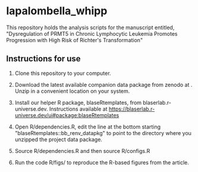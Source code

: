 
# lapalombella_whipp

This repository holds the analysis scripts for the manuscript entitled, "Dysregulation of PRMT5 in Chronic Lymphocytic Leukemia Promotes Progression with High Risk of Richter's Transformation"

## Instructions for use

1.  Clone this repository to your computer.

2.  Download the latest available companion data package from zenodo at .  Unzip in a convenient location on your system.

3.  Install our helper R package, blaseRtemplates, from blaserlab.r-universe.dev.  Instructions available at https://blaserlab.r-universe.dev/ui#package:blaseRtemplates 

4.  Open R/dependencies.R, edit the line at the bottom starting "blaseRtemplates::bb_renv_datapkg" to point to the directory where you unzipped the project data package.

5.  Source R/dependencies.R and then source R/configs.R

6.  Run the code R/figs/ to reproduce the R-based figures from the article.








